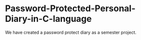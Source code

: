 # Password-Protected-Personal-Diary-in-C-language
We have created a password protect diary as a semester project.
